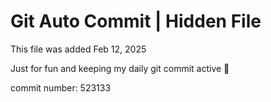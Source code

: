 # Git Auto Commit | Hidden File

This file was added Feb 12, 2025

Just for fun and keeping my daily git commit active 🤪

commit number: 523133
